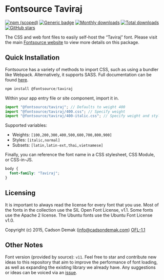 # Fontsource Taviraj

[![npm (scoped)](https://img.shields.io/npm/v/@fontsource/taviraj?color=brightgreen)](https://www.npmjs.com/package/@fontsource/taviraj) [![Generic badge](https://img.shields.io/badge/fontsource-passing-brightgreen)](https://github.com/fontsource/fontsource) [![Monthly downloads](https://badgen.net/npm/dm/@fontsource/taviraj)](https://github.com/fontsource/fontsource) [![Total downloads](https://badgen.net/npm/dt/@fontsource/taviraj)](https://github.com/fontsource/fontsource) [![GitHub stars](https://img.shields.io/github/stars/fontsource/fontsource.svg?style=social&label=Star)](https://github.com/fontsource/fontsource/stargazers)

The CSS and web font files to easily self-host the “Taviraj” font. Please visit the main [Fontsource website](https://fontsource.org/fonts/taviraj) to view more details on this package.

## Quick Installation

Fontsource has a variety of methods to import CSS, such as using a bundler like Webpack. Alternatively, it supports SASS. Full documentation can be found [here](https://fontsource.org/docs/getting-started/introduction).

```javascript
npm install @fontsource/taviraj
```

Within your app entry file or site component, import it in.

```javascript
import "@fontsource/taviraj"; // Defaults to weight 400
import "@fontsource/taviraj/400.css"; // Specify weight
import "@fontsource/taviraj/400-italic.css"; // Specify weight and style

```

Supported variables:
- Weights: `[100,200,300,400,500,600,700,800,900]`
- Styles: `[italic,normal]`
- Subsets: `[latin,latin-ext,thai,vietnamese]`

Finally, you can reference the font name in a CSS stylesheet, CSS Module, or CSS-in-JS.

```css
body {
  font-family: "Taviraj";
}
```

## Licensing
It is important to always read the license for every font that you use.
Most of the fonts in the collection use the SIL Open Font License, v1.1. Some fonts use the Apache 2 license. The Ubuntu fonts use the Ubuntu Font License v1.0.

Copyright (c) 2015, Cadson Demak (info@cadsondemak.com)
[OFL-1.1](http://scripts.sil.org/OFL)

## Other Notes
Font version (provided by source): `v11`.
Feel free to star and contribute new ideas to this repository that aim to improve the performance of font loading, as well as expanding the existing library we already have. Any suggestions or ideas can be voiced via an [issue](https://github.com/fontsource/fontsource/issues).